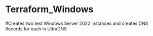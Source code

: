 # Terraform_Windows
#Creates two test Windows Server 2022 instances and creates DNS Records for each in UltraDNS
